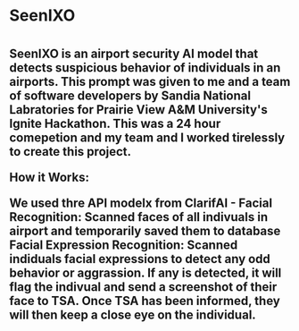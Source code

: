 <h1>SeenIXO<h1>
<h2>
  SeenIXO is an airport security AI model that detects suspicious behavior of individuals in an airports. This prompt was given to me and a team of software developers by 
  Sandia National Labratories for Prairie View A&M University's Ignite Hackathon. This was a 24 hour comepetion and my team and I worked tirelessly to create this project.

  How it Works:

  We used thre API modelx from ClarifAI - 
  Facial Recognition: Scanned faces of all indivuals in airport and temporarily saved them to database
  Facial Expression Recognition: Scanned indiduals facial expressions to detect any odd behavior or aggrassion. If any is detected, it will flag the indivual and send a screenshot 
  of their face to TSA. Once TSA has been informed, they will then keep a close eye on the individual.
  
</h2>
